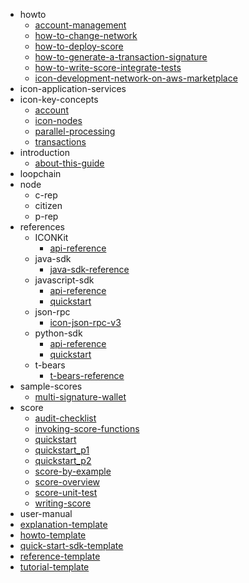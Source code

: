 - howto
	- [account-management](./howto/account-management.md)
	- [how-to-change-network](./howto/how-to-change-network.md)
	- [how-to-deploy-score](./howto/how-to-deploy-score.md)
	- [how-to-generate-a-transaction-signature](./howto/how-to-generate-a-transaction-signature.md)
	- [how-to-write-score-integrate-tests](./howto/how-to-write-score-integrate-tests.md)
	- [icon-development-network-on-aws-marketplace](./howto/icon-development-network-on-aws-marketplace.md)
- icon-application-services
- icon-key-concepts
	- [account](./icon-key-concepts/account.md)
	- [icon-nodes](./icon-key-concepts/icon-nodes.md)
	- [parallel-processing](./icon-key-concepts/parallel-processing.md)
	- [transactions](./icon-key-concepts/transactions.md)
- introduction
	- [about-this-guide](./introduction/about-this-guide.md)
- loopchain
- node
	- c-rep
	- citizen
	- p-rep
- references
	- ICONKit
		- [api-reference](./references/ICONKit/api-reference.md)
	- java-sdk
		- [java-sdk-reference](./references/java-sdk/java-sdk-reference.md)
	- javascript-sdk
		- [api-reference](./references/javascript-sdk/api-reference.md)
		- [quickstart](./references/javascript-sdk/quickstart.md)
	- json-rpc
		- [icon-json-rpc-v3](./references/json-rpc/icon-json-rpc-v3.md)
	- python-sdk
		- [api-reference](./references/python-sdk/api-reference.md)
		- [quickstart](./references/python-sdk/quickstart.md)
	- t-bears
		- [t-bears-reference](./references/t-bears/t-bears-reference.md)
- sample-scores
	- [multi-signature-wallet](./sample-scores/multi-signature-wallet.md)
- score
	- [audit-checklist](./score/audit-checklist.md)
	- [invoking-score-functions](./score/invoking-score-functions.md)
	- [quickstart](./score/quickstart.md)
	- [quickstart_p1](./score/quickstart_p1.md)
	- [quickstart_p2](./score/quickstart_p2.md)
	- [score-by-example](./score/score-by-example.md)
	- [score-overview](./score/score-overview.md)
	- [score-unit-test](./score/score-unit-test.md)
	- [writing-score](./score/writing-score.md)
- user-manual
- [explanation-template](./explanation-template.md)
- [howto-template](./howto-template.md)
- [quick-start-sdk-template](./quick-start-sdk-template.md)
- [reference-template](./reference-template.md)
- [tutorial-template](./tutorial-template.md)
